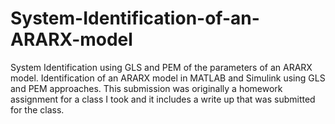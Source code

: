 # System-Identification-of-an-ARARX-model
System Identification using GLS and PEM of the parameters of an ARARX model.
Identification of an ARARX model in MATLAB and Simulink using GLS and PEM approaches. 
This submission was originally a homework assignment for a class I took and it includes a write up that was submitted for the class.
